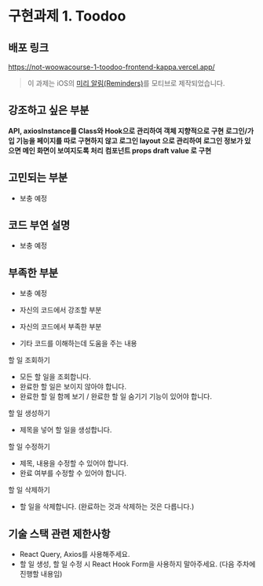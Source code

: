 # 구현과제 1. Toodoo

## 배포 링크

https://not-woowacourse-1-toodoo-frontend-kappa.vercel.app/

> 이 과제는 iOS의 [미리 알림(Reminders)](https://apps.apple.com/us/app/reminders/id1108187841)를 모티브로 제작되었습니다.

## 강조하고 싶은 부분

**API, axiosInstance를 Class와 Hook으로 관리하여 객체 지향적으로 구현**
**로그인/가입 기능을 페이지를 따로 구현하지 않고 로그인 layout 으로 관리하여 로그인 정보가 있으면 메인 화면이 보여지도록 처리**
**컴포넌트 props draft value 로 구현**

## 고민되는 부분

- 보충 예정

## 코드 부연 설명

- 보충 예정

## 부족한 부분

- 보충 예정

- 자신의 코드에서 강조할 부분
- 자신의 코드에서 부족한 부분
- 기타 코드를 이해하는데 도움을 주는 내용

할 일 조회하기

- 모든 할 일을 조회합니다.
- 완료한 할 일은 보이지 않아야 합니다.
- 완료한 할 일 함께 보기 / 완료한 할 일 숨기기 기능이 있어야 합니다.

할 일 생성하기

- 제목을 넣어 할 일을 생성합니다.

할 일 수정하기

- 제목, 내용을 수정할 수 있어야 합니다.
- 완료 여부를 수정할 수 있어야 합니다.

할 일 삭제하기

- 할 일을 삭제합니다. (완료하는 것과 삭제하는 것은 다릅니다.)

## 기술 스택 관련 제한사항

- React Query, Axios를 사용해주세요.
- 할 일 생성, 할 일 수정 시 React Hook Form을 사용하지 말아주세요. (다음 주차에 진행할 내용임)
